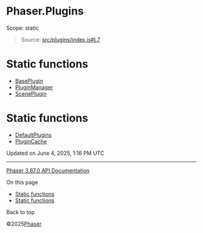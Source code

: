 # Phaser.Plugins

Scope:
static

> Source: [src/plugins/index.js#L7](https://github.com/phaserjs/phaser/blob/v3.87.0/src/plugins/index.js#L7)

# Static functions

* [BasePlugin](../class/plugins-baseplugin.md)
* [PluginManager](../class/plugins-pluginmanager.md)
* [ScenePlugin](../class/plugins-sceneplugin.md)

# Static functions

* [DefaultPlugins](plugins-defaultplugins.md)
* [PluginCache](plugins-plugincache.md)

Updated on June 4, 2025, 1:16 PM UTC

---

[Phaser 3.87.0 API Documentation](../../index.md)

On this page

* [Static functions](#static-functions)
* [Static functions](#static-functions-1)

Back to top

©2025[Phaser](https://docs.phaser.io)